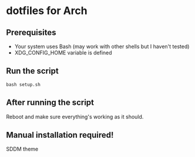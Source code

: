 # dotfiles for Arch

## Prerequisites
- Your system uses Bash (may work with other shells but I haven't tested)
- XDG_CONFIG_HOME variable is defined

## Run the script
`bash setup.sh`

## After running the script
Reboot and make sure everything's working as it should.

## Manual installation required!
SDDM theme
